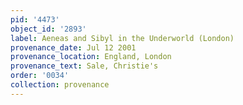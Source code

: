 ```yaml
---
pid: '4473'
object_id: '2893'
label: Aeneas and Sibyl in the Underworld (London)
provenance_date: Jul 12 2001
provenance_location: England, London
provenance_text: Sale, Christie's
order: '0034'
collection: provenance
---
```

